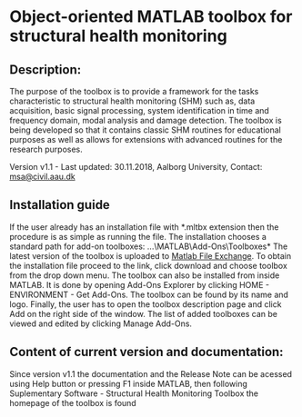 # Object-oriented MATLAB toolbox for structural health monitoring
## Description:
The purpose of the toolbox is to provide a framework for the tasks characteristic to structural health monitoring (SHM) such as, data acquisition, basic signal processing, system identification in time and frequency domain, modal analysis and damage detection. The toolbox is being developed so that it contains classic SHM routines for educational purposes as well as allows for extensions with advanced routines for the research purposes.

Version v1.1 - Last updated: 30.11.2018, Aalborg University, Contact: msa@civil.aau.dk 

## Installation guide
If the user already has an installation file with *.mltbx extension then the procedure is as simple as running the file. The installation chooses a standard path for add-on toolboxes: ...\MATLAB\Add-Ons\Toolboxes\* The latest version of the toolbox is uploaded to [Matlab File Exchange](https://se.mathworks.com/matlabcentral/fileexchange/68988-structural-health-monitoring-toolbox). To obtain the installation file proceed to the link, click download and choose toolbox from the drop down menu. The toolbox can also be installed from inside MATLAB. It is done by opening Add-Ons Explorer by clicking HOME - ENVIRONMENT - Get Add-Ons. The toolbox can be found by its name and logo. Finally, the user has to open the toolbox description page and click Add on the right side of the window. The list of added toolboxes can be viewed and edited by clicking Manage Add-Ons.
    
## Content of current version and documentation:
Since version v1.1 the documentation and the Release Note can be acessed using Help button or pressing F1 inside MATLAB, then following Suplementary Software - Structural Health Monitoring Toolbox the homepage of the toolbox is found
 
